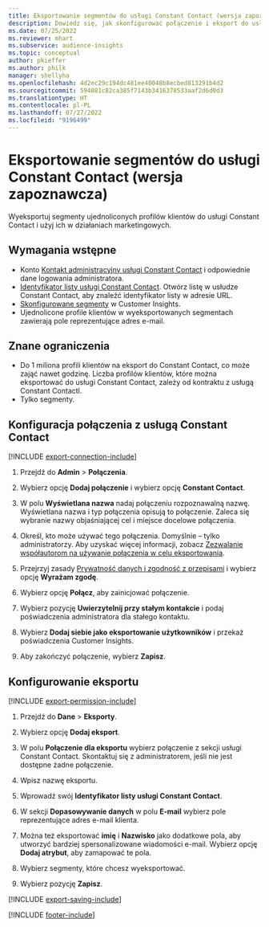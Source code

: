 ```yaml
---
title: Eksportowanie segmentów do usługi Constant Contact (wersja zapoznawcza)
description: Dowiedz się, jak skonfigurować połączenie i eksport do usługi Constant Contact.
ms.date: 07/25/2022
ms.reviewer: mhart
ms.subservice: audience-insights
ms.topic: conceptual
author: pkieffer
ms.author: philk
manager: shellyha
ms.openlocfilehash: 4d2ec29c194dc481ee40048b8ecbed813291b4d2
ms.sourcegitcommit: 594081c82ca385f7143b3416378533aaf2d6d0d3
ms.translationtype: HT
ms.contentlocale: pl-PL
ms.lasthandoff: 07/27/2022
ms.locfileid: "9196499"
---
```

# <a name="export-segments-to-constant-contact-preview"></a>Eksportowanie segmentów do usługi Constant Contact (wersja zapoznawcza)

Wyeksportuj segmenty ujednoliconych profilów klientów do usługi Constant Contact i użyj ich w działaniach marketingowych.

## <a name="prerequisites"></a>Wymagania wstępne

- Konto [Kontakt administracyjny usługi Constant Contact](https://www.constantcontact.com/account-home) i odpowiednie dane logowania administratora.
- [Identyfikator listy usługi Constant Contact](https://app.constantcontact.com/pages/contacts/ui#lists). Otwórz listę w usłudze Constant Contact, aby znaleźć identyfikator listy w adresie URL.
- [Skonfigurowane segmenty](segments.md) w Customer Insights.
- Ujednolicone profile klientów w wyeksportowanych segmentach zawierają pole reprezentujące adres e-mail.

## <a name="known-limitations"></a>Znane ograniczenia

- Do 1 miliona profili klientów na eksport do Constant Contact, co może zająć nawet godzinę. Liczba profilów klientów, które można eksportować do usługi Constant Contact, zależy od kontraktu z usługą Constant Contactl.
- Tylko segmenty.

## <a name="set-up-connection-to-constant-contact"></a>Konfiguracja połączenia z usługą Constant Contact

[!INCLUDE [export-connection-include](includes/export-connection-admn.md)]

1. Przejdź do **Admin** > **Połączenia**.

1. Wybierz opcję **Dodaj połączenie** i wybierz opcję **Constant Contact**.

1. W polu **Wyświetlana nazwa** nadaj połączeniu rozpoznawalną nazwę. Wyświetlana nazwa i typ połączenia opisują to połączenie. Zaleca się wybranie nazwy objaśniającej cel i miejsce docelowe połączenia.

1. Określ, kto może używać tego połączenia. Domyślnie – tylko administratorzy. Aby uzyskać więcej informacji, zobacz [Zezwalanie współautorom na używanie połączenia w celu eksportowania](connections.md#allow-contributors-to-use-a-connection-for-exports).

1. Przejrzyj zasady [Prywatność danych i zgodność z przepisami](connections.md#data-privacy-and-compliance) i wybierz opcję **Wyrażam zgodę**.

1. Wybierz opcję **Połącz**, aby zainicjować połączenie.

1. Wybierz pozycję **Uwierzytelnij przy stałym kontakcie** i podaj poświadczenia administratora dla stałego kontaktu.

1. Wybierz **Dodaj siebie jako eksportowanie użytkowników** i przekaż poświadczenia Customer Insights.

1. Aby zakończyć połączenie, wybierz **Zapisz**.

## <a name="configure-an-export"></a>Konfigurowanie eksportu

[!INCLUDE [export-permission-include](includes/export-permission.md)]

1. Przejdź do **Dane** > **Eksporty**.

1. Wybierz opcję **Dodaj eksport**.

1. W polu **Połączenie dla eksportu** wybierz połączenie z sekcji usługi Constant Contact. Skontaktuj się z administratorem, jeśli nie jest dostępne żadne połączenie.

1. Wpisz nazwę eksportu.

1. Wprowadź swój **Identyfikator listy usługi Constant Contact**.

1. W sekcji **Dopasowywanie danych** w polu **E-mail** wybierz pole reprezentujące adres e-mail klienta.

1. Można też eksportować **imię** i **Nazwisko** jako dodatkowe pola, aby utworzyć bardziej spersonalizowane wiadomości e-mail. Wybierz opcję **Dodaj atrybut**, aby zamapować te pola.

1. Wybierz segmenty, które chcesz wyeksportować.

1. Wybierz pozycję **Zapisz**.

[!INCLUDE [export-saving-include](includes/export-saving.md)]

[!INCLUDE [footer-include](includes/footer-banner.md)]
